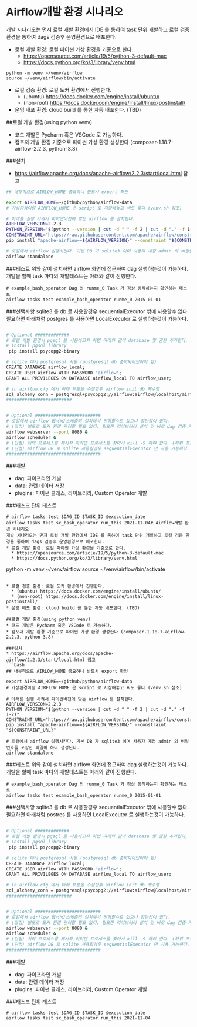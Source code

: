 # Airflow개발 환경 시나리오
개발 시나리오는 먼저 로컬 개발 환경에서 IDE 를 통하여 task 단위 개발하고 로컬 검증 환경을 통하여 dags 검증후 운영환경으로 배포한다.
* 로컬 개발 환경: 로컬 파이썬 가상 환경을 기준으로 한다.
  * https://opensource.com/article/19/5/python-3-default-mac
  * https://docs.python.org/ko/3/library/venv.html
```
python -m venv ~/venv/airflow
source ~/venv/airflow/bin/activate
```

* 로컬 검증 환경: 로컬 도커 환경에서 진행한다.
  * (ubuntu) https://docs.docker.com/engine/install/ubuntu/
  * (non-root) https://docs.docker.com/engine/install/linux-postinstall/
* 운영 배포 환경: cloud build 를 통한 자동 배포한다. (TBD)

##로컬 개발 환경(using python venv)
* 코드 개발은 Pycharm 혹은 VSCode 로 가능하다.
* 컴포저 개발 환경 기준으로 파이썬 가상 환경 생성한다 (composer-1.18.7-airflow-2.2.3, python-3.8)

###설치
* https://airflow.apache.org/docs/apache-airflow/2.2.3/start/local.html 참고
```bash
## 내부적으로 AIRLOW_HOME 중요하니 반드시 export 확인

export AIRFLOW_HOME=~/github/python/airflow-data
# 가상환경이랑 AIRFLOW_HOME 은 script 로 저장해놓고 써도 좋다 (venv.sh 참조)

# 아래를 실행 시켜서 파이썬버전에 맞는 airflow 를 설치한다.
AIRFLOW_VERSION=2.2.3
PYTHON_VERSION="$(python --version | cut -d " " -f 2 | cut -d "." -f 1-2)"
CONSTRAINT_URL="https://raw.githubusercontent.com/apache/airflow/constraints-${AIRFLOW_VERSION}/constraints-${PYTHON_VERSION}.txt"
pip install "apache-airflow==${AIRFLOW_VERSION}" --constraint "${CONSTRAINT_URL}"

# 로컬에서 airflow 실행시킨다. 기본 DB 가 sqlite3 이며 사용자 계정 admin 의 비밀번호를 포함한 파일이 하나 생성된다.
airflow standalone
```

###테스트
위와 같이 설치하면 airflow 화면에 접근하여 dag 실행하는것이 가능하다. 개발을 할때 task 마다의 개발테스트는 아래와 같이 진행한다.
```
# example_bash_operator Dag 의 runme_0 Task 가 정상 동작하는지 확인하는 테스트
airflow tasks test example_bash_operator runme_0 2015-01-01
```

###선택사항
sqlite3 를 db 로 사용할경우 sequentialExecutor 밖에 사용할수 없다. 필요하면 아래처럼 postgres 를 사용하면 LocalExecutor 로 실행하는것이 가능하다.
```bash

# Optional #############
# 로컬 개발 환경시 pgsql 을 사용하고자 하면 아래와 같이 database 및 권한 추가한다,
# install pgsql library
 pip install psycopg2-binary

# sqlite 대시 postgresql 사용 (postgresql db 준비되어있어야 함)
CREATE DATABASE airflow_local;
CREATE USER airflow WITH PASSWORD 'airflow';
GRANT ALL PRIVILEGES ON DATABASE airflow_local TO airflow_user;

# in airflow.cfg 에서 아래 부분을 수정한후 airflow init db 재수행
sql_alchemy_conn = postgresql+psycopg2://airflow:airflow@localhost/airflow_local
#########################


# Optional #########################
# 로컬에서 airflow 웹서버/스케줄러 설치해서 진행할수도 있으나 장단점이 있다.
# (장점) 별도로 도커 환경 관리할 필요 없다. 필요한 라이브러리 설치 및 바로 dag 검증 가능하다.
airflow webserver --port 8080 &
airflow scheduler &
# (단점) 위의 프로세스를 재시작 하려면 프로세스를 찾아서 kill -9 해야 한다. (하위 프로세스까지 다 kill 해야 하는 번거로움)
# (단점) airflow DB 로 sqlite 사용할경우 sequentialExecutor 만 사용 가능하다.
####################################
```

###개발
* dag: 파이프라인 개발
* data: 관련 데이터 저장
* plugins: 파이썬 클래스, 라이브러리, Custom Operator 개발

###태스크 단위 테스트
```angular2html
# airflow tasks test $DAG_ID $TASK_ID $execution_date
airflow tasks test sc_bash_operator run_this 2021-11-04# Airflow개발 환경 시나리오
개발 시나리오는 먼저 로컬 개발 환경에서 IDE 를 통하여 task 단위 개발하고 로컬 검증 환경을 통하여 dags 검증후 운영환경으로 배포한다.
* 로컬 개발 환경: 로컬 파이썬 가상 환경을 기준으로 한다.
  * https://opensource.com/article/19/5/python-3-default-mac
  * https://docs.python.org/ko/3/library/venv.html
```
python -m venv ~/venv/airflow
source ~/venv/airflow/bin/activate
```

* 로컬 검증 환경: 로컬 도커 환경에서 진행한다.
  * (ubuntu) https://docs.docker.com/engine/install/ubuntu/
  * (non-root) https://docs.docker.com/engine/install/linux-postinstall/
* 운영 배포 환경: cloud build 를 통한 자동 배포한다. (TBD)

##로컬 개발 환경(using python venv)
* 코드 개발은 Pycharm 혹은 VSCode 로 가능하다.
* 컴포저 개발 환경 기준으로 파이썬 가상 환경 생성한다 (composer-1.18.7-airflow-2.2.3, python-3.8)

###설치
* https://airflow.apache.org/docs/apache-airflow/2.2.3/start/local.html 참고
```bash
## 내부적으로 AIRLOW_HOME 중요하니 반드시 export 확인

export AIRFLOW_HOME=~/github/python/airflow-data
# 가상환경이랑 AIRFLOW_HOME 은 script 로 저장해놓고 써도 좋다 (venv.sh 참조)

# 아래를 실행 시켜서 파이썬버전에 맞는 airflow 를 설치한다.
AIRFLOW_VERSION=2.2.3
PYTHON_VERSION="$(python --version | cut -d " " -f 2 | cut -d "." -f 1-2)"
CONSTRAINT_URL="https://raw.githubusercontent.com/apache/airflow/constraints-${AIRFLOW_VERSION}/constraints-${PYTHON_VERSION}.txt"
pip install "apache-airflow==${AIRFLOW_VERSION}" --constraint "${CONSTRAINT_URL}"

# 로컬에서 airflow 실행시킨다. 기본 DB 가 sqlite3 이며 사용자 계정 admin 의 비밀번호를 포함한 파일이 하나 생성된다.
airflow standalone
```

###테스트
위와 같이 설치하면 airflow 화면에 접근하여 dag 실행하는것이 가능하다. 개발을 할때 task 마다의 개발테스트는 아래와 같이 진행한다.
```
# example_bash_operator Dag 의 runme_0 Task 가 정상 동작하는지 확인하는 테스트
airflow tasks test example_bash_operator runme_0 2015-01-01
```

###선택사항
sqlite3 를 db 로 사용할경우 sequentialExecutor 밖에 사용할수 없다. 필요하면 아래처럼 postres 를 사용하면 LocalExecutor 로 실행하는것이 가능하다.
```bash

# Optional #############
# 로컬 개발 환경시 pgsql 을 사용하고자 하면 아래와 같이 database 및 권한 추가한다,
# install pgsql library
 pip install psycopg2-binary

# sqlite 대시 postgresql 사용 (postgresql db 준비되어있어야 함)
CREATE DATABASE airflow_local;
CREATE USER airflow WITH PASSWORD 'airflow';
GRANT ALL PRIVILEGES ON DATABASE airflow_local TO airflow_user;

# in airflow.cfg 에서 아래 부분을 수정한후 airflow init db 재수행
sql_alchemy_conn = postgresql+psycopg2://airflow:airflow@localhost/airflow_local
#########################


# Optional #########################
# 로컬에서 airflow 웹서버/스케줄러 설치해서 진행할수도 있으나 장단점이 있다.
# (장점) 별도로 도커 환경 관리할 필요 없다. 필요한 라이브러리 설치 및 바로 dag 검증 가능하다.
airflow webserver --port 8080 &
airflow scheduler &
# (단점) 위의 프로세스를 재시작 하려면 프로세스를 찾아서 kill -9 해야 한다. (하위 프로세스까지 다 kill 해야 하는 번거로움)
# (단점) airflow DB 로 sqlite 사용할경우 sequentialExecutor 만 사용 가능하다.
####################################
```

###개발
* dag: 파이프라인 개발
* data: 관련 데이터 저장
* plugins: 파이썬 클래스, 라이브러리, Custom Operator 개발

###태스크 단위 테스트
```angular2html
# airflow tasks test $DAG_ID $TASK_ID $execution_date
airflow tasks test sc_bash_operator run_this 2021-11-04